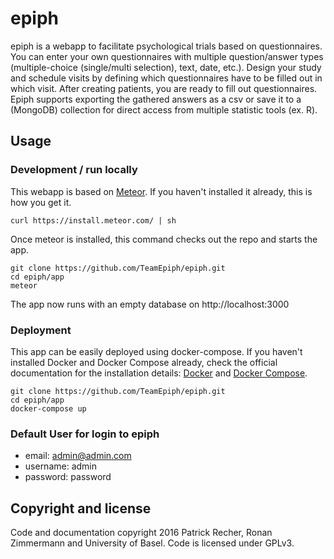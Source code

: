 epiph
======

epiph is a webapp to facilitate psychological trials based on questionnaires.
You can enter your own questionnaires with multiple question/answer types
(multiple-choice (single/multi selection), text, date, etc.).
Design your study and schedule visits by defining which questionnaires
have to be filled out in which visit. After creating patients,
you are ready to fill out questionnaires. Epiph supports exporting the
gathered answers as a csv or save it to a (MongoDB) collection for direct
access from multiple statistic tools (ex. R).

## Usage

### Development / run locally

This webapp is based on [Meteor](http://meteor.com).
If you haven't installed it already, this is how you get it.

```
curl https://install.meteor.com/ | sh
```

Once meteor is installed, this command checks out the repo and starts the app.

```
git clone https://github.com/TeamEpiph/epiph.git
cd epiph/app
meteor
```

The app now runs with an empty database on http://localhost:3000

### Deployment

This app can be easily deployed using docker-compose.
If you haven't installed Docker and Docker Compose already, check the official
documentation for the installation details:
[Docker](https://docs.docker.com/install/) and
[Docker Compose](https://docs.docker.com/compose/install/).

```
git clone https://github.com/TeamEpiph/epiph.git
cd epiph/app
docker-compose up
```

### Default User for login to epiph

* email: admin@admin.com
* username: admin
* password: password

## Copyright and license
Code and documentation copyright 2016 Patrick Recher, Ronan Zimmermann and
University of Basel. Code is licensed under GPLv3.
